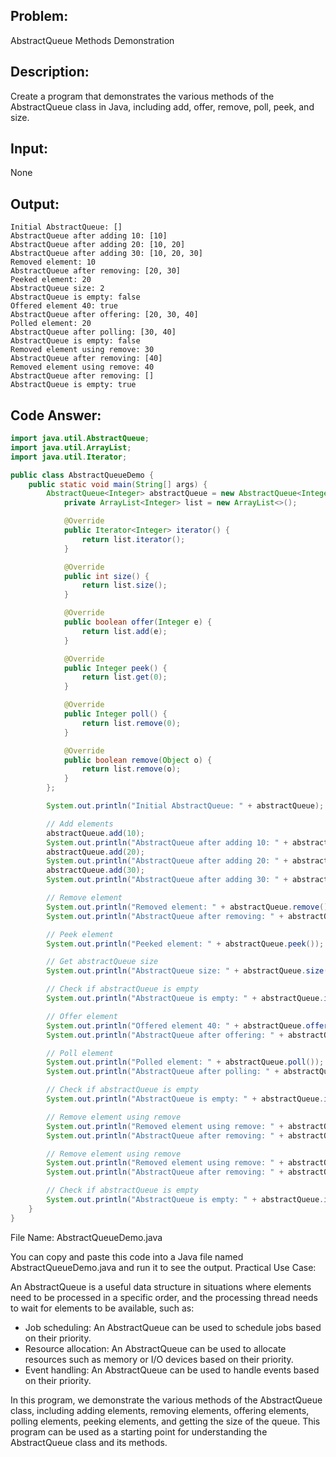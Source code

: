 ## Problem: 
AbstractQueue Methods Demonstration

## Description: 
Create a program that demonstrates the various methods of the AbstractQueue class in Java, including add, offer, remove, poll, peek, and size.

## Input: 
None

## Output:
```
Initial AbstractQueue: []
AbstractQueue after adding 10: [10]
AbstractQueue after adding 20: [10, 20]
AbstractQueue after adding 30: [10, 20, 30]
Removed element: 10
AbstractQueue after removing: [20, 30]
Peeked element: 20
AbstractQueue size: 2
AbstractQueue is empty: false
Offered element 40: true
AbstractQueue after offering: [20, 30, 40]
Polled element: 20
AbstractQueue after polling: [30, 40]
AbstractQueue is empty: false
Removed element using remove: 30
AbstractQueue after removing: [40]
Removed element using remove: 40
AbstractQueue after removing: []
AbstractQueue is empty: true
```

## Code Answer:
```Java
import java.util.AbstractQueue;
import java.util.ArrayList;
import java.util.Iterator;

public class AbstractQueueDemo {
    public static void main(String[] args) {
        AbstractQueue<Integer> abstractQueue = new AbstractQueue<Integer>() {
            private ArrayList<Integer> list = new ArrayList<>();

            @Override
            public Iterator<Integer> iterator() {
                return list.iterator();
            }

            @Override
            public int size() {
                return list.size();
            }

            @Override
            public boolean offer(Integer e) {
                return list.add(e);
            }

            @Override
            public Integer peek() {
                return list.get(0);
            }

            @Override
            public Integer poll() {
                return list.remove(0);
            }

            @Override
            public boolean remove(Object o) {
                return list.remove(o);
            }
        };

        System.out.println("Initial AbstractQueue: " + abstractQueue);

        // Add elements
        abstractQueue.add(10);
        System.out.println("AbstractQueue after adding 10: " + abstractQueue);
        abstractQueue.add(20);
        System.out.println("AbstractQueue after adding 20: " + abstractQueue);
        abstractQueue.add(30);
        System.out.println("AbstractQueue after adding 30: " + abstractQueue);

        // Remove element
        System.out.println("Removed element: " + abstractQueue.remove());
        System.out.println("AbstractQueue after removing: " + abstractQueue);

        // Peek element
        System.out.println("Peeked element: " + abstractQueue.peek());

        // Get abstractQueue size
        System.out.println("AbstractQueue size: " + abstractQueue.size());

        // Check if abstractQueue is empty
        System.out.println("AbstractQueue is empty: " + abstractQueue.isEmpty());

        // Offer element
        System.out.println("Offered element 40: " + abstractQueue.offer(40));
        System.out.println("AbstractQueue after offering: " + abstractQueue);

        // Poll element
        System.out.println("Polled element: " + abstractQueue.poll());
        System.out.println("AbstractQueue after polling: " + abstractQueue);

        // Check if abstractQueue is empty
        System.out.println("AbstractQueue is empty: " + abstractQueue.isEmpty());

        // Remove element using remove
        System.out.println("Removed element using remove: " + abstractQueue.remove());
        System.out.println("AbstractQueue after removing: " + abstractQueue);

        // Remove element using remove
        System.out.println("Removed element using remove: " + abstractQueue.remove());
        System.out.println("AbstractQueue after removing: " + abstractQueue);

        // Check if abstractQueue is empty
        System.out.println("AbstractQueue is empty: " + abstractQueue.isEmpty());
    }
}
```

File Name: AbstractQueueDemo.java

You can copy and paste this code into a Java file named AbstractQueueDemo.java and run it to see the output.
Practical Use Case:

An AbstractQueue is a useful data structure in situations where elements need to be processed in a specific order, and the processing thread needs to wait for elements to be available, such as:
* Job scheduling: An AbstractQueue can be used to schedule jobs based on their priority.
* Resource allocation: An AbstractQueue can be used to allocate resources such as memory or I/O devices based on their priority.
* Event handling: An AbstractQueue can be used to handle events based on their priority.

In this program, we demonstrate the various methods of the AbstractQueue class, including adding elements, removing elements, offering elements, polling elements, peeking elements, and getting the size of the queue. This program can be used as a starting point for understanding the AbstractQueue class and its methods.